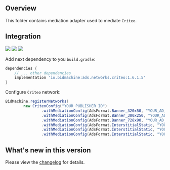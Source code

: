 ## Overview

This folder contains mediation adapter used to mediate `Criteo`.

## Integration

[<img src="https://img.shields.io/badge/Min%20SDK%20version-1.6.1-brightgreen">](https://github.com/bidmachine/BidMachine-Android-SDK)
[<img src="https://img.shields.io/badge/Network%20Adapter%20version-1.6.1.5-brightgreen">](https://artifactory.bidmachine.io/bidmachine/io/bidmachine/ads.networks.criteo/1.6.1.5/)
[<img src="https://img.shields.io/badge/Network%20version-3.9.0-blue">](https://publisherdocs.criteotilt.com/app/android/get-started/)

Add next dependency to you `build.gradle`:

```groovy
dependencies {
    // ... other dependencies
    implementation 'io.bidmachine:ads.networks.criteo:1.6.1.5'
}
```

Configure `Criteo` network:

```java
BidMachine.registerNetworks(
        new CriteoConfig("YOUR_PUBLISHER_ID")
                .withMediationConfig(AdsFormat.Banner_320x50, "YOUR_AD_UNIT_ID")
                .withMediationConfig(AdsFormat.Banner_300x250, "YOUR_AD_UNIT_ID")
                .withMediationConfig(AdsFormat.Banner_728x90, "YOUR_AD_UNIT_ID")
                .withMediationConfig(AdsFormat.InterstitialStatic, "YOUR_AD_UNIT_ID")
                .withMediationConfig(AdsFormat.InterstitialStatic, "YOUR_AD_UNIT_ID", Orientation.Portrait)
                .withMediationConfig(AdsFormat.InterstitialStatic, "YOUR_AD_UNIT_ID", Orientation.Landscape));
```

## What's new in this version

Please view the [changelog](CHANGELOG.md) for details.